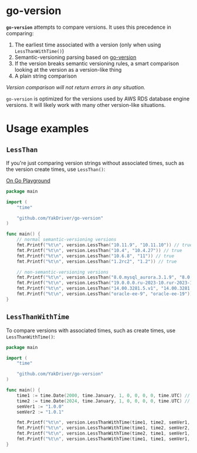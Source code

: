 # go-version

**`go-version`** attempts to compare versions. It uses this precedence in comparing:

1. The earliest time associated with a version (only when using `LessThanWithTime()`)
2. Semantic-versioning parsing based on [go-version](https://github.com/hashicorp/go-version)
3. If the version breaks semantic versioning rules, a smart comparison looking at the version as a version-like thing
4. A plain string comparison

_Version comparison will not return errors in any situation._

`go-version` is optimized for the versions used by AWS RDS database engine versions. It will likely work with many other version-like situations.

# Usage examples


## `LessThan`

If you're just comparing version strings without associated times, such as the version create times, use `LessThan()`:

[On Go Playground](https://go.dev/play/p/1lflUMIFPwT)

```go
package main

import (
    "time"

    "github.com/YakDriver/go-version"
)

func main() {
    // normal semantic-versioning versions
    fmt.Printf("%t\n", version.LessThan("10.11.9", "10.11.10")) // true
    fmt.Printf("%t\n", version.LessThan("10.4", "10.4.27")) // true
    fmt.Printf("%t\n", version.LessThan("10.6.8", "11")) // true
    fmt.Printf("%t\n", version.LessThan("1.2rc2", "1.2")) // true

    // non-semantic-versioning versions
    fmt.Printf("%t\n", version.LessThan("8.0.mysql_aurora.3.1.9", "8.0.mysql_aurora.3.1.10")) // true
    fmt.Printf("%t\n", version.LessThan("19.0.0.0.ru-2023-10.rur-2023-10.r9", "19.0.0.0.ru-2023-10.rur-2023-10.r10")) // true 
    fmt.Printf("%t\n", version.LessThan("14.00.3281.5.v1", "14.00.3281.6.v1")) // true   
    fmt.Printf("%t\n", version.LessThan("oracle-ee-9", "oracle-ee-19")) // true            
}
```

## `LessThanWithTime`
To compare versions with associated times, such as create times, use `LessThanWithTime()`:

```go
package main

import (
    "time"

    "github.com/YakDriver/go-version"
)

func main() {
    time1 := time.Date(2000, time.January, 1, 0, 0, 0, 0, time.UTC) // January 1, 2000 00:00:00UTC
    time2 := time.Date(2024, time.January, 1, 0, 0, 0, 0, time.UTC) // January 1, 2024 00:00:00UTC
    semVer1 := "1.0.0"
    semVer2 := "1.0.1"

    fmt.Printf("%t\n", version.LessThanWithTime(time1, time2, semVer1, semVer2)) // true
    fmt.Printf("%t\n", version.LessThanWithTime(time1, time2, semVer2, semVer1)) // true (date only)
    fmt.Printf("%t\n", version.LessThanWithTime(time2, time1, semVer1, semVer2)) // false
    fmt.Printf("%t\n", version.LessThanWithTime(time1, time1, semVer1, semVer2)) // true (same time, check versions)
}
```
